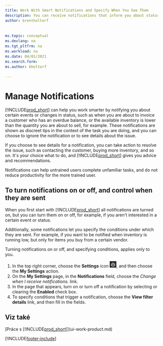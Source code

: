 ```yaml
---
title: Work With Smart Notifications and Specify When You See Them
description: You can receive notifications that inform you about status changes or events, for example, an overdue balance or low inventory.
author: brentholtorf


ms.topic: conceptual
ms.devlang: na
ms.tgt_pltfrm: na
ms.workload: na
ms.date: 04/01/2021
ms.search.form:
ms.author: bholtorf

---
```

# Manage Notifications

[!INCLUDE[prod_short](includes/prod_short.md)] can help you work smarter by notifying you about certain events or changes in status, such as when you are about to invoice a customer who has an overdue balance, or the available inventory is lower than the quantity you are about to sell, for example. These notifications are shown as discreet tips in the context of the task you are doing, and you can choose to ignore the notification or to see details about the issue.

If you choose to see details for a notification, you can take action to resolve the issue, such as contacting the customer, buying more inventory, and so on. It's your choice what to do, and [!INCLUDE[prod_short](includes/prod_short.md)] gives you advice and recommendations.

Notifications can help untrained users complete unfamiliar tasks, and do not reduce productivity for the more trained user.

## To turn notifications on or off, and control when they are sent

When you first start with [!INCLUDE[prod_short](includes/prod_short.md)] all notifications are turned on, but you can turn them on or off, for example, if you aren't interested in a certain event or status.

Additionally, some notifications let you specify the conditions under which they are sent. For example, if you want to be notified when inventory is running low, but only for items you buy from a certain vendor.

Turning notifications on or off, and specifying conditions, applies only to you.

1. In the top right corner, choose the **Settings** icon ![Settings.](media/ui-experience/settings_icon_small.png "Settings icon for role center"), and then choose the **My Settings** action.
2. On the **My Settings** page, in the **Notifications** field, choose the *Change when I receive notifications.* link.
3. In the page that appears, turn on or turn off a notification by selecting or clearing the **Enabled** check box.
4. To specify conditions that trigger a notification, choose the **View filter details** link, and then fill in the fields.

## Viz také

[Práce s [!INCLUDE[prod_short](includes/prod_short.md)]](ui-work-product.md)


[!INCLUDE[footer-include](includes/footer-banner.md)]
